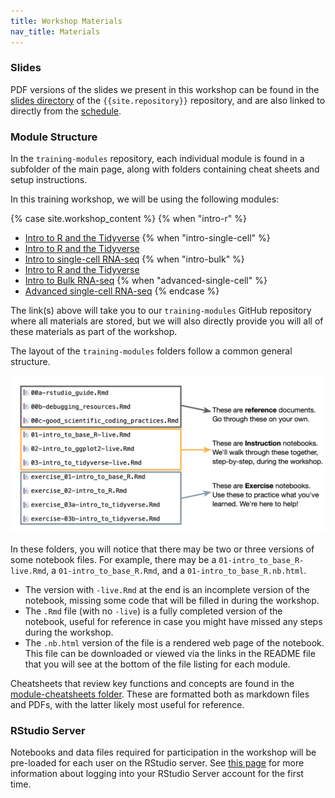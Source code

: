```yaml
---
title: Workshop Materials
nav_title: Materials
---
```


### Slides

PDF versions of the slides we present in this workshop can be found in the [slides directory]({{site.repository_url}}/tree/main/slides) of the `{{site.repository}}` repository, and are also linked to directly from the [schedule](SCHEDULE.md).

### Module Structure

In the `training-modules` repository, each individual module is found in a subfolder of the main page, along with folders containing cheat sheets and setup instructions.

In this training workshop, we will be using the following modules:

{% case site.workshop_content  %}
{% when "intro-r" %}
  - [Intro to R and the Tidyverse](https://github.com/AlexsLemonade/training-modules/tree/{{site.release_tag}}/intro-to-R-tidyverse)
{% when "intro-single-cell" %}
  - [Intro to R and the Tidyverse](https://github.com/AlexsLemonade/training-modules/tree/{{site.release_tag}}/intro-to-R-tidyverse)
  - [Intro to single-cell RNA-seq](https://github.com/AlexsLemonade/training-modules/tree/{{site.release_tag}}/scRNA-seq)
{% when "intro-bulk" %}
  - [Intro to R and the Tidyverse](https://github.com/AlexsLemonade/training-modules/tree/{{site.release_tag}}/intro-to-R-tidyverse)
  - [Intro to Bulk RNA-seq](https://github.com/AlexsLemonade/training-modules/tree/{{site.release_tag}}/RNA-seq)
{% when "advanced-single-cell" %}
  - [Advanced single-cell RNA-seq](https://github.com/AlexsLemonade/training-modules/tree/{{site.release_tag}}/scRNA-seq-advanced)
{% endcase %}

The link(s) above will take you to our `training-modules` GitHub repository where all materials are stored, but we will also directly provide you will all of these materials as part of the workshop.


The layout of the `training-modules` folders follow a common general structure.

<img src="https://github.com/AlexsLemonade/training-modules/raw/{{site.release_tag}}/module_structure_detail.png" alt="Module Structure" width="600">

In these folders, you will notice that there may be two or three versions of some notebook files.
For example, there may be a `01-intro_to_base_R-live.Rmd`, a `01-intro_to_base_R.Rmd`, and a `01-intro_to_base_R.nb.html`.

- The version with `-live.Rmd` at the end is an incomplete version of the notebook, missing some code that will be filled in during the workshop.
- The `.Rmd` file (with no `-live`) is a fully completed version of the notebook, useful for reference in case you might have missed any steps during the workshop.
- The `.nb.html` version of the file is a rendered web page of the notebook.
This file can be downloaded or viewed via the links in the README file that you will see at the bottom of the file listing for each module.

Cheatsheets that review key functions and concepts are found in the [module-cheatsheets folder](https://github.com/AlexsLemonade/training-modules/tree/{{site.release_tag}}/module-cheatsheets).
These are formatted both as markdown files and PDFs, with the latter likely most useful for reference.

### RStudio Server

Notebooks and data files required for participation in the workshop will be pre-loaded for each user on the RStudio server.
See [this page](../software-setup/rstudio-login.md) for more information about logging into your RStudio Server account for the first time.
